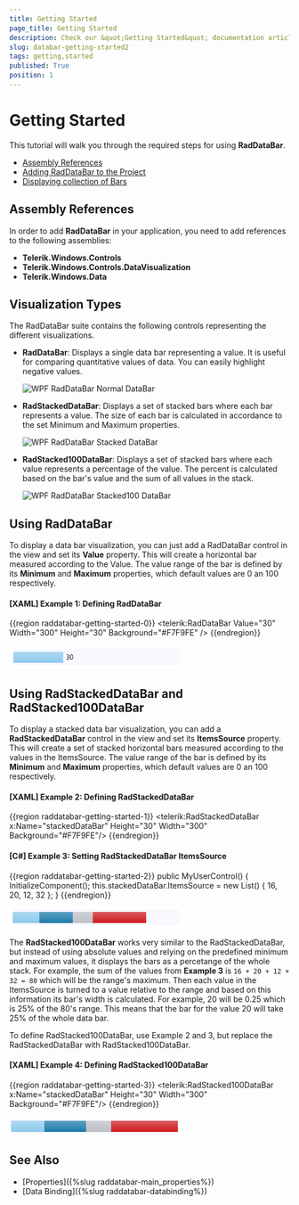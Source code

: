```yaml
---
title: Getting Started
page_title: Getting Started
description: Check our &quot;Getting Started&quot; documentation article for the RadDataBar {{ site.framework_name }} control.
slug: databar-getting-started2
tags: getting,started
published: True
position: 1
---
```


# Getting Started

This tutorial will walk you through the required steps for using __RadDataBar__. 

* [Assembly References](#assembly-references)
* [Adding RadDataBar to the Project](#adding-raddatabar-to-the-project)
* [Displaying collection of Bars](#displaying-collection-of-bars)

## Assembly References

In order to add __RadDataBar__ in your application, you need to add references to the following assemblies:

* __Telerik.Windows.Controls__
* __Telerik.Windows.Controls.DataVisualization__
* __Telerik.Windows.Data__

## Visualization Types

The RadDataBar suite contains the following controls representing the different visualizations.

* __RadDataBar__: Displays a single data bar representing a value. It is useful for comparing quantitative values of data. You can easily highlight negative values.   

    ![WPF RadDataBar Normal DataBar](images/RadDataBar_databar.PNG)

* __RadStackedDataBar__: Displays a set of stacked bars where each bar represents a value. The size of each bar is calculated in accordance to the set Minimum and Maximum properties.   

    ![WPF RadDataBar Stacked DataBar](images/RadDataBar_stackeddatabar.PNG)

* __RadStacked100DataBar__: Displays a set of stacked bars where each value represents a percentage of the value. The percent is calculated based on the bar's value and the sum of all values in the stack.  

    ![WPF RadDataBar Stacked100 DataBar](images/RadDataBar_stacked100databar.PNG)

## Using RadDataBar

To display a data bar visualization, you can just add a RadDataBar control in the view and set its __Value__ property. This will create a horizontal bar measured according to the Value. The value range of the bar is defined by its __Minimum__ and __Maximum__ properties, which default values are 0 an 100 respectively.

#### __[XAML] Example 1: Defining RadDataBar__
{{region raddatabar-getting-started-0}}
	<telerik:RadDataBar Value="30" Width="300" Height="30" Background="#F7F9FE" />
{{endregion}}

![WPF RadDataBar Customized Appearance](images/raddatabar-getting-started-0.png)

## Using RadStackedDataBar and RadStacked100DataBar

To display a stacked data bar visualization, you can add a __RadStackedDataBar__ control in the view and set its __ItemsSource__ property. This will create a set of stacked horizontal bars measured according to the values in the ItemsSource. The value range of the bar is defined by its __Minimum__ and __Maximum__ properties, which default values are 0 an 100 respectively.

#### __[XAML] Example 2: Defining RadStackedDataBar__
{{region raddatabar-getting-started-1}}
	<telerik:RadStackedDataBar x:Name="stackedDataBar" Height="30" Width="300" Background="#F7F9FE"/>
{{endregion}}

#### __[C#] Example 3: Setting RadStackedDataBar ItemsSource__
{{region raddatabar-getting-started-2}}
	public MyUserControl()
	{
		InitializeComponent();
		this.stackedDataBar.ItemsSource = new List<double>() { 16, 20, 12, 32 };
	}
{{endregion}}

![WPF RadDataBar Stacked DataBar with ItemsSource](images/raddatabar-getting-started-1.png)

The __RadStacked100DataBar__ works very similar to the RadStackedDataBar, but instead of using absolute values and relying on the predefined minimum and maximum values, it displays the bars as a percetange of the whole stack. For example, the sum of the values from __Example 3__ is `16 + 20 + 12 + 32 = 80` which will be the range's maximum. Then each value in the ItemsSource is turned to a value relative to the range and based on this information its bar's width is calculated. For example, 20 will be 0.25 which is 25% of the 80's range. This means that the bar for the value 20 will take 25% of the whole data bar.

To define RadStacked100DataBar, use Example 2 and 3, but replace the RadStackedDataBar with RadStacked100DataBar.

#### __[XAML] Example 4: Defining RadStacked100DataBar__
{{region raddatabar-getting-started-3}}
	<telerik:RadStacked100DataBar x:Name="stackedDataBar" Height="30" Width="300" Background="#F7F9FE"/>
{{endregion}}

![WPF RadDataBar Defining RadStacked100DataBar](images/raddatabar-getting-started-2.png)

## See Also

* [Properties]({%slug raddatabar-main_properties%})
* [Data Binding]({%slug raddatabar-databinding%})


